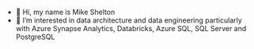 - 👋 Hi, my name is Mike Shelton
- 👀 I’m interested in data architecture and data engineering particularly with Azure Synapse Analytics, Databricks, Azure SQL, SQL Server and PostgreSQL


<!---
mshelt/mshelt is a ✨ special ✨ repository because its `README.md` (this file) appears on your GitHub profile.
You can click the Preview link to take a look at your changes.

- 🌱 I’m currently learning ...
- 💞️ I’m looking to collaborate on ...
- 📫 How to reach me ...
--->
